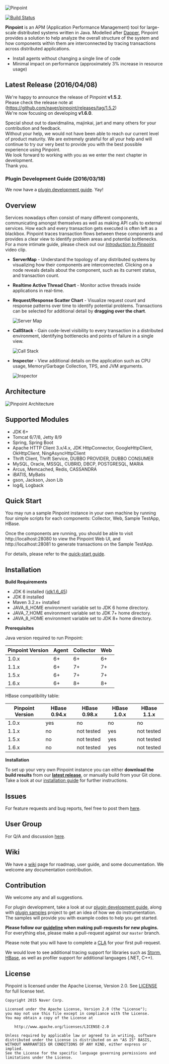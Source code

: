 ![Pinpoint](web/src/main/webapp/images/logo.png)

[![Build Status](https://travis-ci.org/naver/pinpoint.svg?branch=master)](https://travis-ci.org/naver/pinpoint)

**Pinpoint** is an APM (Application Performance Management) tool for large-scale distributed systems written in Java. Modelled after [Dapper](http://research.google.com/pubs/pub36356.html "Google Dapper"), Pinpoint provides a solution to help analyze the overall structure of the system and how components within them are interconnected by tracing transactions across distributed applications.

* Install agents without changing a single line of code
* Minimal impact on performance (approximately 3% increase in resource usage)

## Latest Release (2016/04/08)
We're happy to announce the release of Pinpoint **v1.5.2**. <br/>
Please check the release note at (https://github.com/naver/pinpoint/releases/tag/1.5.2)<br/>
We're now focusing on developing **v1.6.0**.

Special shout out to dawidmalina, majinkai, jart and many others for your contribution and feedback.<br/>
Without your help, we would not have been able to reach our current level of product maturity. We are extremely grateful for all your help and will continue to try our very best to provide you with the best possible experience using Pinpoint.<br/>
We look forward to working with you as we enter the next chapter in development.<br/>
Thank you.

### Plugin Development Guide (2016/03/18)
We now have a [plugin development guide](https://github.com/naver/pinpoint/wiki/Pinpoint-Plugin-Developer-Guide "Pinpoint Plugin Development Guide"). Yay!

## Overview
Services nowadays often consist of many different components, communicating amongst themselves as well as making API calls to external services. How each and every transaction gets executed is often left as a blackbox. Pinpoint traces transaction flows between these components and provides a clear view to identify problem areas and potential bottlenecks.<br/>
For a more intimate guide, please check out our *[Introduction to Pinpoint](https://github.com/naver/pinpoint/wiki#video-clips)* video clip.

* **ServerMap** - Understand the topology of any distributed systems by visualizing how their components are interconnected. Clicking on a node reveals details about the component, such as its current status, and transaction count.
* **Realtime Active Thread Chart** - Monitor active threads inside applications in real-time.
* **Request/Response Scatter Chart** - Visualize request count and response patterns over time to identify potential problems. Transactions can be selected for additional detail by **dragging over the chart**.

  ![Server Map](doc/img/ss_server-map.png)

* **CallStack** - Gain code-level visibility to every transaction in a distributed environment, identifying bottlenecks and points of failure in a single view.

  ![Call Stack](doc/img/ss_call-stack.png)

* **Inspector** - View additional details on the application such as CPU usage, Memory/Garbage Collection, TPS, and JVM arguments.

  ![Inspector](doc/img/ss_inspector.png)

## Architecture
![Pinpoint Architecture](doc/img/pinpoint-architecture.png)

## Supported Modules
* JDK 6+
* Tomcat 6/7/8, Jetty 8/9
* Spring, Spring Boot
* Apache HTTP Client 3.x/4.x, JDK HttpConnector, GoogleHttpClient, OkHttpClient, NingAsyncHttpClient
* Thrift Client, Thrift Service, DUBBO PROVIDER, DUBBO CONSUMER
* MySQL, Oracle, MSSQL, CUBRID, DBCP, POSTGRESQL, MARIA
* Arcus, Memcached, Redis, CASSANDRA
* iBATIS, MyBatis
* gson, Jackson, Json Lib
* log4j, Logback

## Quick Start
You may run a sample Pinpoint instance in your own machine by running four simple scripts for each components: Collector, Web, Sample TestApp, HBase.

Once the components are running, you should be able to visit http://localhost:28080 to view the Pinpoint Web UI, and http://localhost:28081 to generate transactions on the Sample TestApp.

For details, please refer to the [quick-start guide](quickstart/README.md).

## Installation
**Build Requirements**

* JDK 6 installed ([jdk1.6_45](http://www.oracle.com/technetwork/java/javase/downloads/java-archive-downloads-javase6-419409.html))
* JDK 8 installed
* Maven 3.2.x+ installed
* JAVA_6_HOME environment variable set to JDK 6 home directory.
* JAVA_7_HOME environment variable set to JDK 7+ home directory.
* JAVA_8_HOME environment variable set to JDK 8+ home directory.

**Prerequisites**

Java version required to run Pinpoint:

Pinpoint Version | Agent | Collector | Web
---------------- | ----- | --------- | ---
1.0.x | 6+ | 6+ | 6+
1.1.x | 6+ | 7+ | 7+
1.5.x | 6+ | 7+ | 7+
1.6.x | 6+ | 8+ | 8+

HBase compatibility table:

Pinpoint Version | HBase 0.94.x | HBase 0.98.x | HBase 1.0.x | HBase 1.1.x
---------------- | ------------ | ------------ | ----------- | -----------
1.0.x | yes | no | no | no
1.1.x | no | not tested | yes | not tested
1.5.x | no | not tested | yes | not tested
1.6.x | no | not tested | yes | not tested


**Installation**

To set up your very own Pinpoint instance you can either **download the build results** from our [**latest release**](https://github.com/naver/pinpoint/releases/latest), or manually build from your Git clone.
Take a look at our [installation guide](doc/installation.md) for further instructions.

## Issues
For feature requests and bug reports, feel free to post them [here](https://github.com/naver/pinpoint/issues "Pinpoint Issues").


## User Group
For Q/A and discussion [here](https://groups.google.com/forum/#!forum/pinpoint_user "Pinpoint Google Group").


## Wiki
We have a [wiki](https://github.com/naver/pinpoint/wiki) page for roadmap, user guide, and some documentation.
We welcome any documentation contribution.


## Contribution
We welcome any and all suggestions.

For plugin development, take a look at our [plugin development guide](https://github.com/naver/pinpoint/wiki/Pinpoint-Plugin-Developer-Guide "Pinpoint Plugin Development Guide"), along with [plugin samples](https://github.com/naver/pinpoint-plugin-sample "Pinpoint Plugin Samples project") project to get an idea of how we do instrumentation. The samples will provide you with example codes to help you get started.

**Please follow our [guideline](https://github.com/naver/pinpoint/wiki/Pinpoint-Plugin-Developer-Guide#iii-plugin-contribution-guideline "Plugin PR Guideline") when making pull-requests for new plugins.**
For everything else, please make a pull-request against our `master` branch.

Please note that you will have to complete a  [CLA](https://docs.google.com/forms/d/1oDX26pwmVZSoDfL9MwvwLsM23dHqc5pvgoZCp7jM940/viewform?c=0&w=1 "Contributor License Agreement") for your first pull-request.

We would love to see additional tracing support for libraries such as [Storm](https://storm.apache.org "Apache Storm"), [HBase](http://hbase.apache.org "Apache HBase"), as well as profiler support for additional languages (.NET, C++).

## License
Pinpoint is licensed under the Apache License, Version 2.0.
See [LICENSE](LICENSE) for full license text.

```
Copyright 2015 Naver Corp.

Licensed under the Apache License, Version 2.0 (the "License");
you may not use this file except in compliance with the License.
You may obtain a copy of the License at

    http://www.apache.org/licenses/LICENSE-2.0

Unless required by applicable law or agreed to in writing, software
distributed under the License is distributed on an "AS IS" BASIS,
WITHOUT WARRANTIES OR CONDITIONS OF ANY KIND, either express or implied.
See the License for the specific language governing permissions and
limitations under the License.
```
